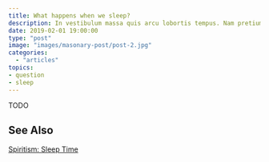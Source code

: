 ```yaml
---
title: What happens when we sleep?
description: In vestibulum massa quis arcu lobortis tempus. Nam pretium arcu in odio vulputate luctus.
date: 2019-02-01 19:00:00
type: "post"
image: "images/masonary-post/post-2.jpg"
categories: 
  - "articles"
topics: 
- question
- sleep
---
```


TODO


## See Also
[Spiritism: Sleep Time](/spiritism/reincarnation/sleep)
